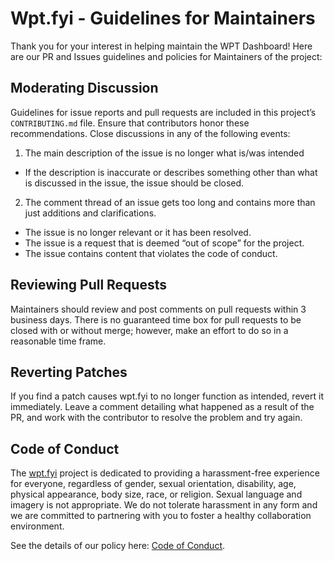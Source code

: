 # Wpt.fyi - Guidelines for Maintainers
Thank you for your interest in helping maintain the WPT Dashboard!  Here are our PR and Issues guidelines and policies for Maintainers of the project:

## Moderating Discussion
Guidelines for issue reports and pull requests are included in this project’s `CONTRIBUTING.md` file. Ensure that contributors honor these recommendations. Close discussions in any of the following events: 

1. The main description of the issue is no longer what is/was intended
-  If the description is inaccurate or describes something other than what is discussed in the issue, the issue should be closed.

2. The comment thread of an issue gets too long and contains more than just additions and clarifications.
-  The issue is no longer relevant or it has been resolved.
-  The issue is a request that is deemed “out of scope” for the project.
-  The issue contains content that violates the code of conduct.

## Reviewing Pull Requests
Maintainers should review and post comments on pull requests within 3 business days. There is no guaranteed time box for pull requests to be closed with or without merge; however, make an effort to do so in a reasonable time frame.

## Reverting Patches
If you find a patch causes wpt.fyi to no longer function as intended, revert it immediately. Leave a comment detailing what happened as a result of the PR, and work with the contributor to resolve the problem and try again.


## Code of Conduct
The [wpt.fyi](https://github.com/w3c/wptdashboard) project is dedicated to providing a harassment-free experience for everyone, regardless of gender, sexual orientation, disability, age, physical appearance, body size, race, or religion. Sexual language and imagery is not appropriate. We do not tolerate harassment in any form and we are committed to partnering with you to foster a healthy collaboration environment. 

See the details of our policy here: [Code of Conduct](https://github.com/w3c/wptdashboard/blob/master/CODE_OF_CONDUCT.md).
